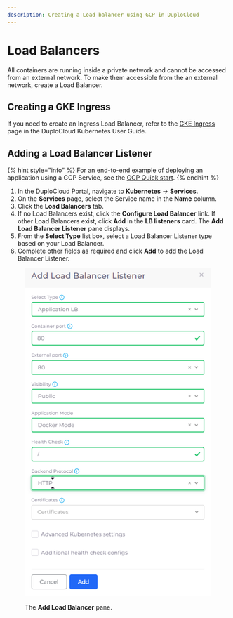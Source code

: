 ```yaml
---
description: Creating a Load balancer using GCP in DuploCloud
---
```


# Load Balancers

All containers are running inside a private network and cannot be accessed from an external network. To make them accessible from the an external network, create a Load Balancer.

## Creating a GKE Ingress

If you need to create an Ingress Load Balancer, refer to the [GKE Ingress](../../kubernetes-user-guide/ingress-loadbalancer/gke-ingress.md) page in the DuploCloud Kubernetes User Guide.&#x20;

## Adding a Load Balancer Listener

{% hint style="info" %}
For an end-to-end example of deploying an application using a GCP Service, see the [GCP Quick start](../quick-start/).
{% endhint %}

1. In the DuploCloud Portal, navigate to **Kubernetes** -> **Services**.
2. On the **Services** page, select the Service name in the **Name** column.
3. Click the **Load Balancers** tab.
4. If no Load Balancers exist, click the **Configure Load Balancer** link. If other Load Balancers exist, click **Add** in the **LB listeners** card. The **Add Load Balancer Listener** pane displays.
5. From the **Select Type** list box, select a Load Balancer Listener type based on your Load Balancer.
6. Complete other fields as required and click **Add** to add the Load Balancer Listener.

<div align="left">

<figure><img src="../../.gitbook/assets/image (12) (5).png" alt=""><figcaption><p>The <strong>Add Load Balancer</strong> pane.</p></figcaption></figure>

</div>

